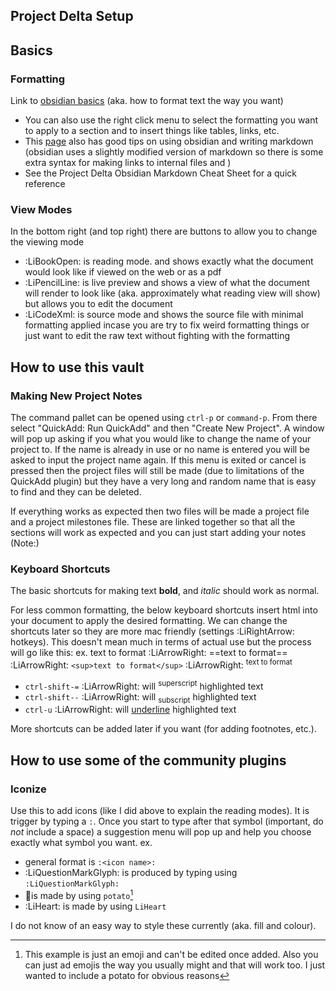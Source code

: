 ## Project Delta Setup
## Basics
### Formatting
Link to [obsidian basics](https://help.obsidian.md/Editing+and+formatting/Basic+formatting+syntax) (aka. how to format text the way you want)
- You can also use the right click menu to select the formatting you want to apply to a section and to insert things like tables, links, etc. 
- This [page](https://obsidian.rocks/getting-started-with-obsidian-a-beginners-guide/#Create-your-first-note) also has good tips on using obsidian and writing markdown (obsidian uses a slightly modified version of markdown so there is some extra syntax for making links to internal files and )
- See the Project Delta Obsidian Markdown Cheat Sheet for a quick reference
### View Modes
In the bottom right (and top right) there are buttons to allow you to change the viewing mode
- :LiBookOpen: is reading mode. and shows exactly what the document would look like if viewed on the web or as a pdf
- :LiPencilLine: is live preview and shows a view of what the document will render to look like (aka. approximately what reading view will show) but allows you to edit the document
- :LiCodeXml: is source mode and shows the source file with minimal formatting applied incase you are try to fix weird formatting things or just want to edit the raw text without fighting with the formatting
## How to use this vault
### Making New Project Notes
The command pallet can be opened using `ctrl-p` or `command-p`. From there select "QuickAdd: Run QuickAdd" and then "Create New Project". A window will pop up asking if you what you would like to change the name of your project to. If the name is already in use or no name is entered you will be asked to input the project name again. If this menu is exited or cancel is pressed then the project files will still be made (due to limitations of the QuickAdd plugin) but they have a very long and random name that is easy to find and they can be deleted.

If everything works as expected then two files will be made a project file and a project milestones file. These are linked together so that all the sections will work as expected and you can just start adding your notes (Note:)
### Keyboard Shortcuts
The basic shortcuts for making text **bold**, and *italic* should work as normal.

For less common formatting, the below keyboard shortcuts insert html into your document to apply the desired formatting. We can change the shortcuts later so they are more mac friendly (settings :LiRightArrow: hotkeys). This doesn't mean much in terms of actual use but the process will go like this:
ex. text to format :LiArrowRight: ==text to format== :LiArrowRight: `<sup>text to format</sup>` :LiArrowRight: <sup>text to format</sup>
- `ctrl-shift-=` :LiArrowRight: will <sup>superscript</sup> highlighted text
- `ctrl-shift--` :LiArrowRight: will <sub>subscript</sub> highlighted text
- `ctrl-u` :LiArrowRight: will <u>underline</u> highlighted text

More shortcuts can be added later if you want (for adding footnotes, etc.).
## How to use some of the community plugins
### Iconize
Use this to add icons (like I did above to explain the reading modes). It is trigger by typing a `:`. Once you start to type after that symbol (important, do *not* include a space) a suggestion menu will pop up and help you choose exactly what symbol you want. ex.
- general format is `:<icon name>:`
- :LiQuestionMarkGlyph: is produced by typing using `:LiQuestionMarkGlyph:`
- 🥔is made by using `potato`[^1]
- :LiHeart: is made by using `LiHeart`

I do not know of an easy way to style these currently (aka. fill and colour).

[^1]: This example is just an emoji and can't be edited once added. Also you can just ad emojis the way you usually might and that will work too. I just wanted to include a potato for obvious reasons

